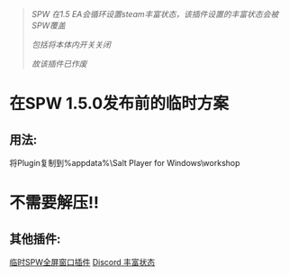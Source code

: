 >*SPW 在1.5 EA会循环设置steam丰富状态，该插件设置的丰富状态会被SPW覆盖*
>
>*包括将本体内开关关闭*
>
>*故该插件已作废*

# 在SPW 1.5.0发布前的临时方案
## 用法:
将Plugin复制到%appdata%\Salt Player for Windows\workshop

# **不需要解压!!**

## 其他插件:
[临时SPW全屏窗口插件](https://github.com/GaodaGG/SaltFullPlugin)
[Discord 丰富状态](https://github.com/GaodaGG/SaltDiscordPlugin)
